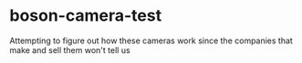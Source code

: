 # boson-camera-test
Attempting to figure out how these cameras work since the companies that make and sell them won't tell us
